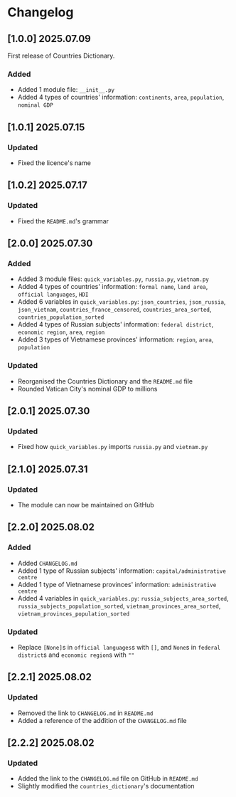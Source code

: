 # Changelog

## [1.0.0] 2025.07.09
First release of Countries Dictionary.

### Added
- Added 1 module file: `__init__.py`
- Added 4 types of countries' information: `continents`, `area`, `population`, `nominal GDP`
## [1.0.1] 2025.07.15
### Updated
- Fixed the licence's name

## [1.0.2] 2025.07.17
### Updated
- Fixed the `README.md`'s grammar

## [2.0.0] 2025.07.30
### Added
- Added 3 module files: `quick_variables.py`, `russia.py`, `vietnam.py`
- Added 4 types of countries' information: `formal name`, `land area`, `official languages`, `HDI`
- Added 6 variables in `quick_variables.py`: `json_countries`, `json_russia`, `json_vietnam`, `countries_france_censored`, `countries_area_sorted`, `countries_population_sorted`
- Added 4 types of Russian subjects' information: `federal district`, `economic region`, `area`, `region`
- Added 3 types of Vietnamese provinces' information: `region`, `area`, `population`

### Updated
- Reorganised the Countries Dictionary and the `README.md` file
- Rounded Vatican City's nominal GDP to millions

## [2.0.1] 2025.07.30
### Updated
- Fixed how `quick_variables.py` imports `russia.py` and `vietnam.py`

## [2.1.0] 2025.07.31
### Updated
- The module can now be maintained on GitHub

## [2.2.0] 2025.08.02
### Added
- Added `CHANGELOG.md`
- Added 1 type of Russian subjects' information: `capital/administrative centre`
- Added 1 type of Vietnamese provinces' information: `administrative centre`
- Added 4 variables in `quick_variables.py`: `russia_subjects_area_sorted`, `russia_subjects_population_sorted`, `vietnam_provinces_area_sorted`, `vietnam_provinces_population_sorted`

### Updated
- Replace `[None]`s in `official languages`s with `[]`, and `None`s in `federal district`s and `economic region`s with `""`

## [2.2.1] 2025.08.02
### Updated
- Removed the link to `CHANGELOG.md` in `README.md`
- Added a reference of the adđition of the `CHANGELOG.md` file

## [2.2.2] 2025.08.02
### Updated
- Added the link to the `CHANGELOG.md` file on GitHub in `README.md`
- Slightly modified the `countries_dictionary`'s documentation